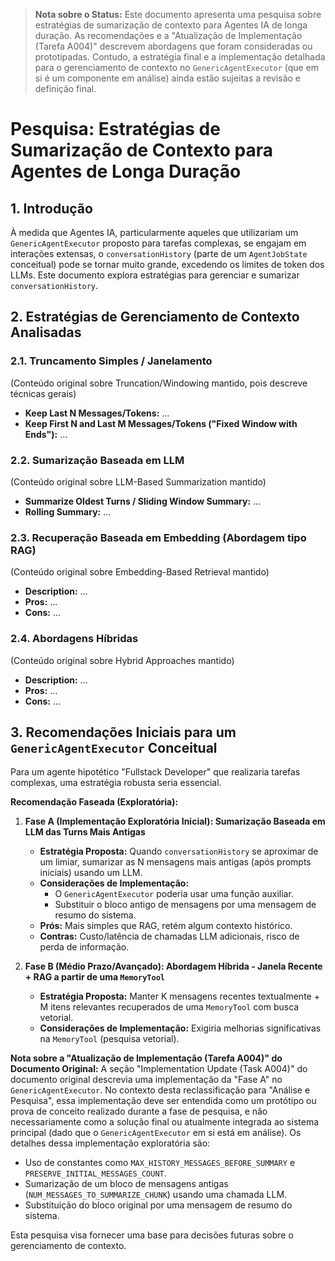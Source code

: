 > **Nota sobre o Status:** Este documento apresenta uma pesquisa sobre estratégias de sumarização de contexto para Agentes IA de longa duração. As recomendações e a "Atualização de Implementação (Tarefa A004)" descrevem abordagens que foram consideradas ou prototipadas. Contudo, a estratégia final e a implementação detalhada para o gerenciamento de contexto no `GenericAgentExecutor` (que em si é um componente em análise) ainda estão sujeitas a revisão e definição final.

# Pesquisa: Estratégias de Sumarização de Contexto para Agentes de Longa Duração

## 1. Introdução

À medida que Agentes IA, particularmente aqueles que utilizariam um `GenericAgentExecutor` proposto para tarefas complexas, se engajam em interações extensas, o `conversationHistory` (parte de um `AgentJobState` conceitual) pode se tornar muito grande, excedendo os limites de token dos LLMs. Este documento explora estratégias para gerenciar e sumarizar `conversationHistory`.

## 2. Estratégias de Gerenciamento de Contexto Analisadas

### 2.1. Truncamento Simples / Janelamento

(Conteúdo original sobre Truncation/Windowing mantido, pois descreve técnicas gerais)

- **Keep Last N Messages/Tokens:** ...
- **Keep First N and Last M Messages/Tokens ("Fixed Window with Ends"):** ...

### 2.2. Sumarização Baseada em LLM

(Conteúdo original sobre LLM-Based Summarization mantido)

- **Summarize Oldest Turns / Sliding Window Summary:** ...
- **Rolling Summary:** ...

### 2.3. Recuperação Baseada em Embedding (Abordagem tipo RAG)

(Conteúdo original sobre Embedding-Based Retrieval mantido)

- **Description:** ...
- **Pros:** ...
- **Cons:** ...

### 2.4. Abordagens Híbridas

(Conteúdo original sobre Hybrid Approaches mantido)

- **Description:** ...
- **Pros:** ...
- **Cons:** ...

## 3. Recomendações Iniciais para um `GenericAgentExecutor` Conceitual

Para um agente hipotético "Fullstack Developer" que realizaria tarefas complexas, uma estratégia robusta seria essencial.

**Recomendação Faseada (Exploratória):**

1.  **Fase A (Implementação Exploratória Inicial): Sumarização Baseada em LLM das Turns Mais Antigas**
    - **Estratégia Proposta:** Quando `conversationHistory` se aproximar de um limiar, sumarizar as N mensagens mais antigas (após prompts iniciais) usando um LLM.
    - **Considerações de Implementação:**
      - O `GenericAgentExecutor` poderia usar uma função auxiliar.
      - Substituir o bloco antigo de mensagens por uma mensagem de resumo do sistema.
    - **Prós:** Mais simples que RAG, retém algum contexto histórico.
    - **Contras:** Custo/latência de chamadas LLM adicionais, risco de perda de informação.

2.  **Fase B (Médio Prazo/Avançado): Abordagem Híbrida - Janela Recente + RAG a partir de uma `MemoryTool`**
    - **Estratégia Proposta:** Manter K mensagens recentes textualmente + M itens relevantes recuperados de uma `MemoryTool` com busca vetorial.
    - **Considerações de Implementação:** Exigiria melhorias significativas na `MemoryTool` (pesquisa vetorial).

**Nota sobre a "Atualização de Implementação (Tarefa A004)" do Documento Original:**
A seção "Implementation Update (Task A004)" do documento original descrevia uma implementação da "Fase A" no `GenericAgentExecutor`. No contexto desta reclassificação para "Análise e Pesquisa", essa implementação deve ser entendida como um protótipo ou prova de conceito realizado durante a fase de pesquisa, e não necessariamente como a solução final ou atualmente integrada ao sistema principal (dado que o `GenericAgentExecutor` em si está em análise). Os detalhes dessa implementação exploratória são:

- Uso de constantes como `MAX_HISTORY_MESSAGES_BEFORE_SUMMARY` e `PRESERVE_INITIAL_MESSAGES_COUNT`.
- Sumarização de um bloco de mensagens antigas (`NUM_MESSAGES_TO_SUMMARIZE_CHUNK`) usando uma chamada LLM.
- Substituição do bloco original por uma mensagem de resumo do sistema.

Esta pesquisa visa fornecer uma base para decisões futuras sobre o gerenciamento de contexto.
